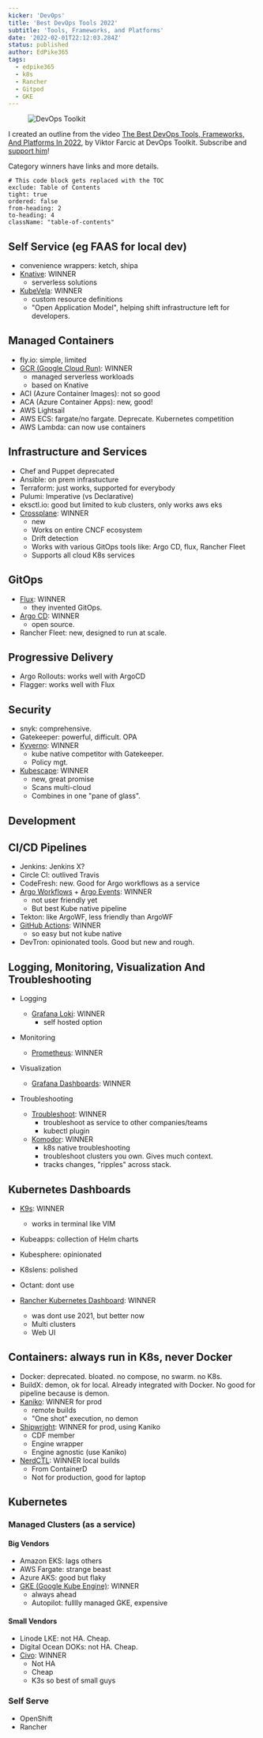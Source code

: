 ```yaml
---
kicker: 'DevOps'
title: 'Best DevOps Tools 2022'
subtitle: 'Tools, Frameworks, and Platforms'
date: '2022-02-01T22:12:03.284Z'
status: published
author: EdPike365
tags:
  - edpike365
  - k8s
  - Rancher
  - Gitpod
  - GKE
---
```


<figure>
  <img src="hqdefault.jpg"  alt="DevOps Toolkit" />
</figure>

I created an outline from the video [The Best DevOps Tools, Frameworks, And Platforms In 2022](https://www.youtube.com/watch?v=7wIr6e6b7Ps), by Viktor Farcic at DevOps Toolkit. Subscribe and [support him](https://www.youtube.com/c/DevOpsToolkit/about)!

Category winners have links and more details.

```toc
# This code block gets replaced with the TOC
exclude: Table of Contents
tight: true
ordered: false
from-heading: 2
to-heading: 4
className: "table-of-contents"
```

## Self Service (eg FAAS for local dev)

- convenience wrappers: ketch, shipa
- [Knative](https://knative.dev/docs/): WINNER
  - serverless solutions
- [KubeVela](https://kubevela.io/): WINNER
  - custom resource definitions
  - "Open Application Model", helping shift infrastructure left for developers.

## Managed Containers

- fly.io: simple, limited
- [GCR (Google Cloud Run)](https://cloud.google.com/run): WINNER
  - managed serverless workloads
  - based on Knative
- ACI (Azure Container Images): not so good
- ACA (Azure Container Apps): new, good!
- AWS Lightsail
- AWS ECS: fargate/no fargate. Deprecate. Kubernetes competition
- AWS Lambda: can now use containers

## Infrastructure and Services

- Chef and Puppet deprecated
- Ansible: on prem infrastucture
- Terraform: just works, supported for everybody
- Pulumi: Imperative (vs Declarative)
- eksctl.io: good but limited to kub clusters, only works aws eks
- [Crossplane](https://crossplane.io/): WINNER
  - new
  - Works on entire CNCF ecosystem
  - Drift detection
  - Works with various GitOps tools like: Argo CD, flux, Rancher Fleet
  - Supports all cloud K8s services

## GitOps

- [Flux](https://fluxcd.io/): WINNER
  - they invented GitOps.
- [Argo CD](https://argoproj.github.io/cd/): WINNER
  - open source.
- Rancher Fleet: new, designed to run at scale.

## Progressive Delivery

- Argo Rollouts: works well with ArgoCD
- Flagger: works well with Flux

## Security

- snyk: comprehensive.
- Gatekeeper: powerful, difficult. OPA
- [Kyverno](https://kyverno.io/): WINNER
  - kube native competitor with Gatekeeper.
  - Policy mgt.
- [Kubescape](https://github.com/armosec/kubescape): WINNER
  - new, great promise
  - Scans multi-cloud
  - Combines in one "pane of glass".

## Development

## CI/CD Pipelines

- Jenkins: Jenkins X?
- Circle CI: outlived Travis
- CodeFresh: new. Good for Argo workflows as a service
- [Argo Workflows](https://argoproj.github.io/argo-workflows/) + [Argo Events](https://argoproj.github.io/events/): WINNER
  - not user friendly yet
  - But best Kube native pipeline
- Tekton: like ArgoWF, less friendly than ArgoWF
- [GitHub Actions](https://github.com/features/actions): WINNER
  - so easy but not kube native
- DevTron: opinionated tools. Good but new and rough.

## Logging, Monitoring, Visualization And Troubleshooting

- Logging

  - [Grafana Loki](https://grafana.com/oss/loki/): WINNER
    - self hosted option

- Monitoring

  - [Prometheus](https://prometheus.io/): WINNER

- Visualization

  - [Grafana Dashboards](https://grafana.com/grafana/dashboards/): WINNER

- Troubleshooting
  - [Troubleshoot](https://troubleshoot.sh/): WINNER
    - troubleshoot as service to other companies/teams
    - kubectl plugin
  - [Komodor](https://komodor.com/): WINNER
    - k8s native troubleshooting
    - troubleshoot clusters you own. Gives much context.
    - tracks changes, "ripples" across stack.

## Kubernetes Dashboards

- [K9s](https://k9scli.io/): WINNER

  - works in terminal like VIM

- Kubeapps: collection of Helm charts

- Kubesphere: opinionated

- K8slens: polished

- Octant: dont use

- [Rancher Kubernetes Dashboard](https://rancher.com/docs/k3s/latest/en/installation/kube-dashboard/): WINNER
  - was dont use 2021, but better now
  - Multi clusters
  - Web UI

## Containers: always run in K8s, never Docker

- Docker: deprecated. bloated. no compose, no swarm. no K8s.
- BuildX: demon, ok for local. Already integrated with Docker. No good for pipeline because is demon.
- [Kaniko](https://github.com/GoogleContainerTools/kaniko): WINNER for prod
  - remote builds
  - "One shot" execution, no demon
- [Shipwright](https://github.com/shipwright-io/build): WINNER for prod, using Kaniko
  - CDF member
  - Engine wrapper
  - Engine agnostic (use Kaniko)
- [NerdCTL](https://github.com/containerd/nerdctl): WINNER local builds
  - From ContainerD
  - Not for production, good for laptop

## Kubernetes

### Managed Clusters (as a service)

#### Big Vendors

- Amazon EKS: lags others
- AWS Fargate: strange beast
- Azure AKS: good but flaky
- [GKE (Google Kube Engine)](https://cloud.google.com/kubernetes-engine): WINNER
  - always ahead
  - Autopilot: fulllly managed GKE, expensive

#### Small Vendors

- Linode LKE: not HA. Cheap.
- Digital Ocean DOKs: not HA. Cheap.
- [Civo](https://www.civo.com/): WINNER
  - Not HA
  - Cheap
  - K3s so best of small guys

### Self Serve

- OpenShift
- Rancher
